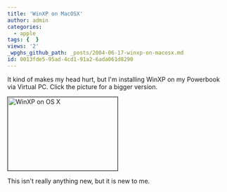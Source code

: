 ```yaml
---
title: 'WinXP on MacOSX'
author: admin
categories:
  - apple
tags: {  }
views: '2'
_wpghs_github_path: _posts/2004-06-17-winxp-on-macosx.md
id: 0013fde5-95ad-4cd1-91a2-6ada061d8290
---
```

<p>It kind of makes my head hurt, but I'm installing WinXP on my Powerbook via Virtual PC.  Click the picture for a bigger version.</p>
<p><a href="http://www.mennoboy.com/chris/archives/images/work/xponosx.jpg"><img alt="WinXP on OS X" src="http://www.mennoboy.com/chris/archives/images/work/xponosx-thumb.jpg" width="250" height="168" border="1" /></a></p>
<p>This isn't really anything new, but it is new to me.</p>
